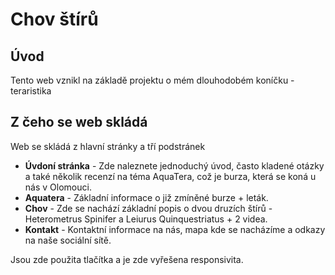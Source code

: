 # Chov štírů

## Úvod
Tento web vznikl na základě projektu o mém dlouhodobém koníčku - teraristika

## Z čeho se web skládá
Web se skládá z hlavní stránky a tří podstránek

- **Úvdoní stránka** - Zde naleznete jednoduchý úvod, často kladené otázky a také několik recenzí na téma AquaTera, což je burza, která se koná u nás v Olomouci.
- **Aquatera** - Základní informace o již zmíněné burze + leták.
- **Chov** - Zde se nachází základní popis o dvou druzích štírů - Heterometrus Spinifer a Leiurus Quinquestriatus + 2 videa.
- **Kontakt** - Kontaktní informace na nás, mapa kde se nacházíme a odkazy na naše sociální sítě.

Jsou zde použita tlačítka a je zde vyřešena responsivita.

